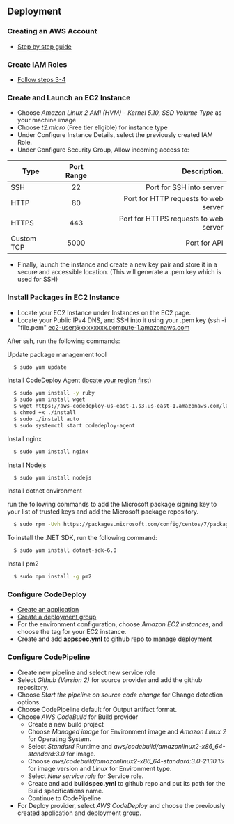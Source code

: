 ## Deployment

### Creating an AWS Account

  - [Step by step guide](https://aws.amazon.com/premiumsupport/knowledge-center/create-and-activate-aws-account/)

### Create IAM Roles

  - [Follow steps 3-4](https://docs.aws.amazon.com/codedeploy/latest/userguide/getting-started-provision-user.html)

### Create and Launch an EC2 Instance

  - Choose *Amazon Linux 2 AMI (HVM) - Kernel 5.10, SSD Volume Type* as your machine image
  - Choose *t2.micro* (Free tier eligible) for instance type
  - Under Configure Instance Details, select the previously created IAM Role.
  - Under Configure Security Group, Allow incoming access to:
 
| Type         | Port Range | Description.                                |
| ------------ | :--------: | ------------------------------------------: |
| SSH          | 22         |  Port for SSH into server                   |
| HTTP         | 80         |  Port for HTTP requests to web server       |
| HTTPS        | 443        |  Port for HTTPS requests to web server      |
| Custom TCP   | 5000       |  Port for API                               |

  - Finally, launch the instance and create a new key pair and store it in a secure and accessible location. (This will generate a .pem key which is used for SSH)

### Install Packages in EC2 Instance

  - Locate your EC2 Instance under Instances on the EC2 page.
  - Locate your Public IPv4 DNS, and SSH into it using your .pem key (ssh -i "file.pem" ec2-user@xxxxxxxx.compute-1.amazonaws.com

After ssh, run the following commands:

Update package management tool

```bash
  $ sudo yum update
```

Install CodeDeploy Agent ([locate your region first](https://docs.aws.amazon.com/codedeploy/latest/userguide/resource-kit.html))

```bash
  $ sudo yum install -y ruby
  $ sudo yum install wget
  $ wget https://aws-codedeploy-us-east-1.s3.us-east-1.amazonaws.com/latest/install
  $ chmod +x ./install
  $ sudo ./install auto
  $ sudo systemctl start codedeploy-agent
```

Install nginx

```bash
  $ sudo yum install nginx
```

Install Nodejs

```bash
  $ sudo yum install nodejs
```

Install dotnet environment

run the following commands to add the Microsoft package signing key to your list of trusted keys and add the Microsoft package repository.

```bash
  $ sudo rpm -Uvh https://packages.microsoft.com/config/centos/7/packages-microsoft-prod.rpm
```

To install the .NET SDK, run the following command:

```bash
  $ sudo yum install dotnet-sdk-6.0
```

Install pm2

```bash
  $ sudo npm install -g pm2
```

### Configure CodeDeploy

  - [Create an application](https://docs.aws.amazon.com/codedeploy/latest/userguide/applications-create-in-place.html)
  - [Create a deployment group](https://docs.aws.amazon.com/codedeploy/latest/userguide/deployment-groups-create-in-place.html)
  - For the environment configuration, choose *Amazon EC2 instances*, and choose the tag for your EC2 instance.
  - Create and add **appspec.yml** to github repo to manage deployment

### Configure CodePipeline
  
  - Create new pipeline and select new service role
  - Select *Github (Version 2)* for source provider and add the github repository.
  - Choose *Start the pipeline on source code change* for Change detection options.
  - Choose CodePipeline default for Output artifact format.
  - Choose *AWS CodeBuild* for Build provider
      - Create a new build project
      - Choose *Managed image* for Environment image and *Amazon Linux 2* for Operating System.
      - Select *Standard* Runtime and *aws/codebuild/amazonlinux2-x86_64-standard:3.0* for image.
      - Choose *aws/codebuild/amazonlinux2-x86_64-standard:3.0-21.10.15* for image version and *Linux* for Environment type.
      - Select *New service role* for Service role.
      - Create and add **buildspec.yml** to github repo and put its path for the Build specifications name.
      - Continue to CodePipeline
  - For Deploy provider, select *AWS CodeDeploy* and choose the previously created application and deployment group.
